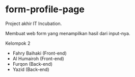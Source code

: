 # form-profile-page
Project akhir IT Incubation.

Membuat web form yang menampilkan hasil dari input-nya.

Kelompok 2
- Fahry Baihaki (Front-end)
- Al Humairoh (Front-end)
- Furqon (Back-end)
- Yazid (Back-end)
